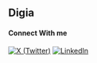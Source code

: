 ## Digia


#### Connect With me

[![X (Twitter)](https://img.shields.io/badge/twitter-%231DA1F2.svg?style=for-the-badge&logo=Twitter&logoColor=white)](https://twitter.com/iamdigia)
 [![LinkedIn](https://img.shields.io/badge/linkedin-%230077B5.svg?style=for-the-badge&logo=linkedin&logoColor=white)](https://www.linkedin.com/in/jonathon-digia-moore/)
